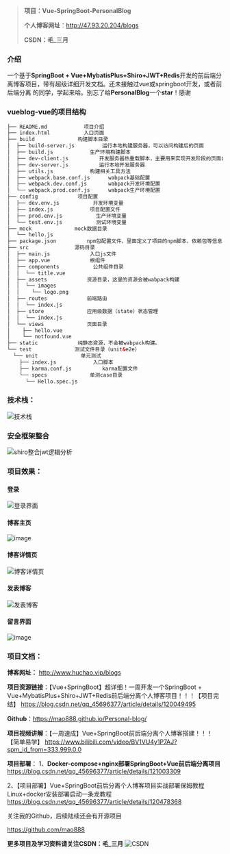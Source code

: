 > **项目：Vue-SpringBoot-PersonalBlog**
> 
>**个人博客网址**：http://47.93.20.204/blogs
>
> **CSDN：毛_三月**

### 介绍

一个基于**SpringBoot + Vue+MybatisPlus+Shiro+JWT+Redis**开发的前后端分离博客项目，带有超级详细开发文档。还未接触过vue或springboot开发，或者前后端分离 的同学，学起来哈。别忘了给**PersonalBlog**一个**star**！感谢

### vueblog-vue的项目结构

```xml
├── README.md            项目介绍
├── index.html           入口页面
├── build              构建脚本目录
│  ├── build-server.js         运行本地构建服务器，可以访问构建后的页面
│  ├── build.js            生产环境构建脚本
│  ├── dev-client.js          开发服务器热重载脚本，主要用来实现开发阶段的页面自动刷新
│  ├── dev-server.js          运行本地开发服务器
│  ├── utils.js            构建相关工具方法
│  ├── webpack.base.conf.js      wabpack基础配置
│  ├── webpack.dev.conf.js       wabpack开发环境配置
│  └── webpack.prod.conf.js      wabpack生产环境配置
├── config             项目配置
│  ├── dev.env.js           开发环境变量
│  ├── index.js            项目配置文件
│  ├── prod.env.js           生产环境变量
│  └── test.env.js           测试环境变量
├── mock              mock数据目录
│  └── hello.js
├── package.json          npm包配置文件，里面定义了项目的npm脚本，依赖包等信息
├── src               源码目录 
│  ├── main.js             入口js文件
│  ├── app.vue             根组件
│  ├── components           公共组件目录
│  │  └── title.vue
│  ├── assets             资源目录，这里的资源会被wabpack构建
│  │  └── images
│  │    └── logo.png
│  ├── routes             前端路由
│  │  └── index.js
│  ├── store              应用级数据（state）状态管理
│  │  └── index.js
│  └── views              页面目录
│    ├── hello.vue
│    └── notfound.vue
├── static             纯静态资源，不会被wabpack构建。
└── test              测试文件目录（unit&e2e）
  └── unit              单元测试
    ├── index.js            入口脚本
    ├── karma.conf.js          karma配置文件
    └── specs              单测case目录
      └── Hello.spec.js
```



### 技术栈：

![技术栈](https://user-images.githubusercontent.com/59285170/131689992-0dd90ff3-c40e-4477-b3b7-8279988fa110.png)


### 安全框架整合
![shiro整合jwt逻辑分析](https://user-images.githubusercontent.com/59285170/131690082-68c7829f-3407-4074-99aa-8388140aa190.png)


### 项目效果：

#### 登录
![登录界面](https://user-images.githubusercontent.com/59285170/131690119-993b10c8-77d5-4171-bfdc-d1313fd602e2.png)


#### 博客主页
![image](https://user-images.githubusercontent.com/59285170/134798481-913cc9f0-7d04-4b1e-a917-df45d8e420c7.png)


#### 博客详情页
![博客详情页](https://user-images.githubusercontent.com/59285170/131690180-8b80ab15-556d-4769-8723-14a58e42cd35.png)


#### 发表博客
![发表博客](https://user-images.githubusercontent.com/59285170/131690202-4421b097-8c85-4fd3-a864-4e3c4f369486.png)

#### 留言界面
![image](https://user-images.githubusercontent.com/59285170/139428906-87540672-8323-4a24-8d75-14eb67c85c5a.png)

### 项目文档：

**博客网址：** http://www.huchao.vip/blogs

**项目资源链接**：【Vue+SpringBoot】超详细！一周开发一个SpringBoot + Vue+MybatisPlus+Shiro+JWT+Redis前后端分离个人博客项目！！！【项目完结】
https://blog.csdn.net/qq_45696377/article/details/120049495 

**Github**：https://mao888.github.io/Personal-blog/

**项目视频讲解**：【一周速成】Vue+SpringBoot前后端分离个人博客搭建！！！【简单易学】
https://www.bilibili.com/video/BV1VU4y1P7AJ?spm_id_from=333.999.0.0

**项目部署**：
1、**Docker-compose+nginx部署SpringBoot+Vue前后端分离项目**
https://blog.csdn.net/qq_45696377/article/details/121003309

2、【项目部署】Vue+SpringBoot前后分离个人博客项目实战部署保姆教程 Linux+docker安装部署启动一条龙教程
https://blog.csdn.net/qq_45696377/article/details/120478368

关注我的Github，后续陆续还会有开源项目

https://github.com/mao888

**更多项目及学习资料请关注CSDN：毛_三月**
![CSDN](https://user-images.githubusercontent.com/59285170/131690379-5b89911a-5f25-4837-8c9f-90039ab86bd4.png)
